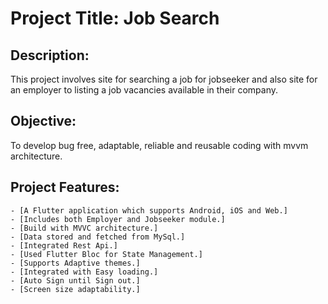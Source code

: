 <!-- # flutter_application

A new Flutter project.

## Getting Started

This project is a starting point for a Flutter application.

A few resources to get you started if this is your first Flutter project:

- [Lab: Write your first Flutter app](https://docs.flutter.dev/get-started/codelab)
- [Cookbook: Useful Flutter samples](https://docs.flutter.dev/cookbook)

For help getting started with Flutter development, view the
[online documentation](https://docs.flutter.dev/), which offers tutorials,
samples, guidance on mobile development, and a full API reference. -->

# **Project Title: Job Search**

## **Description:**

This project involves site for searching a job for jobseeker and also site for an employer to listing a job vacancies available in their company.

## **Objective:**

 To develop bug free, adaptable, reliable and reusable coding with mvvm architecture.

## **Project Features:**

    - [A Flutter application which supports Android, iOS and Web.]
    - [Includes both Employer and Jobseeker module.]
    - [Build with MVVC architecture.]
    - [Data stored and fetched from MySql.]
    - [Integrated Rest Api.]
    - [Used Flutter Bloc for State Management.]
    - [Supports Adaptive themes.]
    - [Integrated with Easy loading.]
    - [Auto Sign until Sign out.]
    - [Screen size adaptability.]

<!-- ## **About Project:**

## **Screenshot:** -->



    


